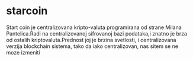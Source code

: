 # starcoin
Start coin je centralizovana kripto-valuta programirana od strane Milana Pantelica.Radi na centralizovanoj sifrovanoj bazi podataka,i znatno je brza od ostalih kriptovaluta.Prednost joj je brzina svetlosti, i centralizovana verzija blockchain sistema, tako da iako centralizovan, nas sitem se ne moze izmeniti
